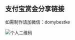 ## 支付宝赏金分享链接
如需制作请加微信：domybestke 

![个人二维码](https://wx1.sinaimg.cn/mw690/6a021ca7gy1fn5vu3pjl0j20fo0luq7u.jpg)
